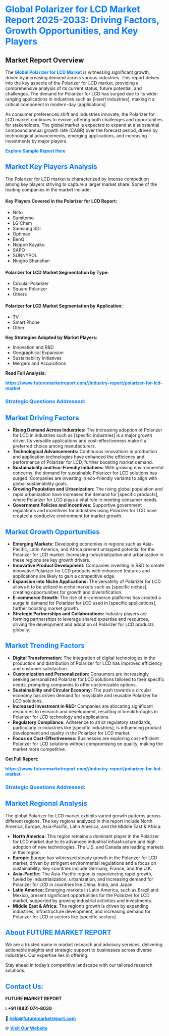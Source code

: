 <h1 style="color: #007BFF;">Global Polarizer for LCD Market Report 2025-2033: Driving Factors, Growth Opportunities, and Key Players</h1>

<section id="overview">
<h2>Market Report Overview</h2>
<p>The <a href="https://www.futuremarketreport.com//industry-report/polarizer-for-lcd-market" style="color: #007BFF; text-decoration: none;"><strong>Global Polarizer for LCD Market</strong></a> is witnessing significant growth, driven by increasing demand across various industries. This report delves into the key aspects of the Polarizer for LCD market, providing a comprehensive analysis of its current status, future potential, and challenges. The demand for Polarizer for LCD has surged due to its wide-ranging applications in industries such as [insert industries], making it a critical component in modern-day [applications].</p>
<p>As consumer preferences shift and industries innovate, the Polarizer for LCD market continues to evolve, offering both challenges and opportunities for stakeholders. The global market is expected to expand at a substantial compound annual growth rate (CAGR) over the forecast period, driven by technological advancements, emerging applications, and increasing investments by major players.</p>
</section>

<section id="overview">
<p><a href="https://www.futuremarketreport.com//request-sample/reportId=59198" style="color: #007BFF; text-decoration: none;"><strong>Explore Sample Report Here</strong></a></p>
</section>

<section id="key-players">
<h2 style="color: #007BFF;">Market Key Players Analysis</h2>
<p>The Polarizer for LCD market is characterized by intense competition among key players striving to capture a larger market share. Some of the leading companies in the market include:</p>
<h4>Key Players Covered in the Polarizer for LCD Report:</h4>
<ul><li>Nitto</li><li>Sumitomo</li><li>LG Chem</li><li>Samsung SDI</li><li>Optimax</li><li>BenQ</li><li>Nippon Kayaku</li><li>SAPO</li><li>SUNNYPOL</li><li>Ningbo Shanshan</li></ul>
<h4>Polarizer for LCD Market Segmentation by Type:</h4>
<ul><li>Circular Polarizer</li><li>Square Polarizer</li><li>Others</li></ul>

<h4>Polarizer for LCD Market Segmentation by Application:</h4>
<ul><li>TV</li><li>Smart Phone</li><li>Other</li></ul>
<p><strong>Key Strategies Adopted by Market Players:</strong></p>
<ul>
<li>Innovation and R&D</li>
<li>Geographical Expansion</li>
<li>Sustainability Initiatives</li>
<li>Mergers and Acquisitions</li>
</ul>
</section>

<section>
<p><strong>Read Full Analysis: </strong></p><a href="https://www.futuremarketreport.com//industry-report/polarizer-for-lcd-market" style="color: #007BFF; text-decoration: none;"><strong>https://www.futuremarketreport.com//industry-report/polarizer-for-lcd-market</strong></a>
<h3 style="color: #007BFF;">Strategic Questions Addressed:</h3>
</section>

<section id="driving-factors">
<h2 style="color: #007BFF;">Market Driving Factors</h2>
<ul>
<li><strong>Rising Demand Across Industries:</strong> The increasing adoption of Polarizer for LCD in industries such as [specific industries] is a major growth driver. Its versatile applications and cost-effectiveness make it a preferred choice among manufacturers.</li>
<li><strong>Technological Advancements:</strong> Continuous innovations in production and application technologies have enhanced the efficiency and performance of Polarizer for LCD, further boosting market demand.</li>
<li><strong>Sustainability and Eco-Friendly Initiatives:</strong> With growing environmental concerns, the demand for sustainable Polarizer for LCD solutions has surged. Companies are investing in eco-friendly variants to align with global sustainability goals.</li>
<li><strong>Growing Population and Urbanization:</strong> The rising global population and rapid urbanization have increased the demand for [specific products], where Polarizer for LCD plays a vital role in meeting consumer needs.</li>
<li><strong>Government Policies and Incentives:</strong> Supportive government regulations and incentives for industries using Polarizer for LCD have created a conducive environment for market growth.</li>
</ul>
</section>

<section id="growth-opportunities">
<h2 style="color: #007BFF;">Market Growth Opportunities</h2>
<ul>
<li><strong>Emerging Markets:</strong> Developing economies in regions such as Asia-Pacific, Latin America, and Africa present untapped potential for the Polarizer for LCD market. Increasing industrialization and urbanization in these regions are key growth drivers.</li>
<li><strong>Innovative Product Development:</strong> Companies investing in R&D to create innovative Polarizer for LCD products with enhanced features and applications are likely to gain a competitive edge.</li>
<li><strong>Expansion into Niche Applications:</strong> The versatility of Polarizer for LCD allows it to be utilized in niche markets such as [specific niches], creating opportunities for growth and diversification.</li>
<li><strong>E-commerce Growth:</strong> The rise of e-commerce platforms has created a surge in demand for Polarizer for LCD used in [specific applications], further boosting market growth.</li>
<li><strong>Strategic Partnerships and Collaborations:</strong> Industry players are forming partnerships to leverage shared expertise and resources, driving the development and adoption of Polarizer for LCD products globally.</li>
</ul>
</section>

<section id="trending-factors">
<h2 style="color: #007BFF;">Market Trending Factors</h2>
<ul>
<li><strong>Digital Transformation:</strong> The integration of digital technologies in the production and distribution of Polarizer for LCD has improved efficiency and customer satisfaction.</li>
<li><strong>Customization and Personalization:</strong> Consumers are increasingly seeking personalized Polarizer for LCD solutions tailored to their specific needs, prompting companies to offer customizable options.</li>
<li><strong>Sustainability and Circular Economy:</strong> The push towards a circular economy has driven demand for recyclable and reusable Polarizer for LCD solutions.</li>
<li><strong>Increased Investment in R&D:</strong> Companies are allocating significant resources to research and development, resulting in breakthroughs in Polarizer for LCD technology and applications.</li>
<li><strong>Regulatory Compliance:</strong> Adherence to strict regulatory standards, particularly in industries like [specific industries], is influencing product development and quality in the Polarizer for LCD market.</li>
<li><strong>Focus on Cost-Effectiveness:</strong> Businesses are exploring cost-efficient Polarizer for LCD solutions without compromising on quality, making the market more competitive.</li>
</ul>
</section>

<section>
<p><strong>Get Full Report: </strong></p><a href="https://www.futuremarketreport.com//industry-report/polarizer-for-lcd-market" style="color: #007BFF; text-decoration: none;"><strong>https://www.futuremarketreport.com//industry-report/polarizer-for-lcd-market</strong></a>
<h3 style="color: #007BFF;">Strategic Questions Addressed:</h3>
</section>


<section id="regional-analysis">
<h2 style="color: #007BFF;">Market Regional Analysis</h2>
<p>The global Polarizer for LCD market exhibits varied growth patterns across different regions. The key regions analyzed in this report include North America, Europe, Asia-Pacific, Latin America, and the Middle East & Africa:</p>
<ul>
<li><strong>North America:</strong> This region remains a dominant player in the Polarizer for LCD market due to its advanced industrial infrastructure and high adoption of new technologies. The U.S. and Canada are leading markets in this region.</li>
<li><strong>Europe:</strong> Europe has witnessed steady growth in the Polarizer for LCD market, driven by stringent environmental regulations and a focus on sustainability. Key countries include Germany, France, and the U.K.</li>
<li><strong>Asia-Pacific:</strong> The Asia-Pacific region is experiencing rapid growth, fueled by industrialization, urbanization, and increasing demand for Polarizer for LCD in countries like China, India, and Japan.</li>
<li><strong>Latin America:</strong> Emerging markets in Latin America, such as Brazil and Mexico, present significant opportunities for the Polarizer for LCD market, supported by growing industrial activities and investments.</li>
<li><strong>Middle East & Africa:</strong> The region’s growth is driven by expanding industries, infrastructure development, and increasing demand for Polarizer for LCD in sectors like [specific sectors].</li>
</ul>
</section>

<footer>
<h2 style="color: #007BFF;">About FUTURE MARKET REPORT</h2>
<p>We are a trusted name in market research and advisory services, delivering actionable insights and strategic support to businesses across diverse industries. Our expertise lies in offering:</p>

<p>Stay ahead in today’s competitive landscape with our tailored research solutions.</p>

<h2 style="color: #007BFF;">Contact Us:</h2>
<p><strong>FUTURE MARKET REPORT</strong></p>
<p>📞 <strong>+91 (883) 074-8030</strong></p>
<p>📧 <strong><a href="mailto:help@futuremarketreport.com" style="color: #007BFF;">help@futuremarketreport.com</a></strong></p>
<p>🌐 <strong><a href="https://www.futuremarketreport.com/" style="color: #007BFF;">Visit Our Website</a></strong></p>
</footer>